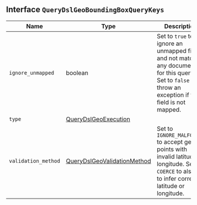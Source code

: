 ## Interface `QueryDslGeoBoundingBoxQueryKeys`

| Name | Type | Description |
| - | - | - |
| `ignore_unmapped` | boolean | Set to `true` to ignore an unmapped field and not match any documents for this query. Set to `false` to throw an exception if the field is not mapped. |
| `type` | [QueryDslGeoExecution](./QueryDslGeoExecution.md) | &nbsp; |
| `validation_method` | [QueryDslGeoValidationMethod](./QueryDslGeoValidationMethod.md) | Set to `IGNORE_MALFORMED` to accept geo points with invalid latitude or longitude. Set to `COERCE` to also try to infer correct latitude or longitude. |
